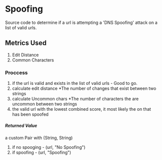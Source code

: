# Spoofing

Source code to determine if a url is attempting a 'DNS Spoofing' attack on a list of valid urls.

## Metrics Used

1. Edit Distance
2. Common Characters

### Proccess
1. if the url is valid and exists in the list of valid urls - Good to go. 
2. calculate edit distance 
    *The number of changes that exist between two strings
3. calculate Uncommon chars
    *The number of characters the are uncommon between two strings
4. the valid url with the lowest combined score, it most likely the on that has been spoofed

##### Returned Value
a custom Pair with (String, String)
  1. if no spooging - (url, "No Spoofing")
  2. if spoofing - (url, "Spoofing")
